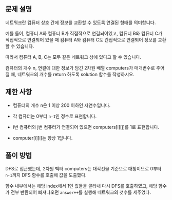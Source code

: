 ## 문제 설명

네트워크란 컴퓨터 상호 간에 정보를 교환할 수 있도록 연결된 형태를 의미합니다.

예를 들어, 컴퓨터 A와 컴퓨터 B가 직접적으로 연결되어있고, 컴퓨터 B와 컴퓨터 C가 직접적으로 연결되어 있을 때 컴퓨터 A와 컴퓨터 C도 간접적으로 연결되어 정보를 교환할 수 있습니다.

따라서 컴퓨터 A, B, C는 모두 같은 네트워크 상에 있다고 할 수 있습니다.

컴퓨터의 개수 n, 연결에 대한 정보가 담긴 2차원 배열 computers가 매개변수로 주어질 때, 네트워크의 개수를 return 하도록 solution 함수를 작성하시오.

## 제한 사항

- 컴퓨터의 개수 n은 1 이상 200 이하인 자연수입니다.

- 각 컴퓨터는 0부터 ```n-1```인 정수로 표현합니다.

- i번 컴퓨터와 j번 컴퓨터가 연결되어 있으면 computers[i][j]를 1로 표현합니다.

- computer[i][i]는 항상 1입니다.

## 풀이 방법

DFS로 접근했는데, 2차원 벡터 computers는 대각선을 기준으로 대칭이므로 0부터 ```n-1```까지 DFS 함수를 호출해 값을 도출했다.

함수 내부에서는 해당 index에서 1인 값들을 골라내 다시 DFS를 호출하였고, 해당 함수가 전부 반환되어 빠져나오면 ```answer++```를 실행해 네트워크의 갯수를 세주었다.